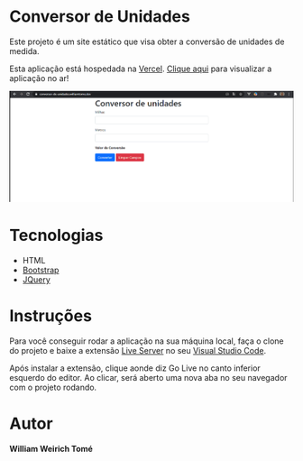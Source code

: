 # Conversor de Unidades

Este projeto é um site estático que visa obter a conversão de unidades de medida.

Esta aplicação está hospedada na [Vercel](https://vercel.com/). [Clique aqui](https://conversor-de-unidades.williamtome.dev/) para visualizar a aplicação no ar!

![Preview](https://github.com/williamtome/conversor-de-unidades/blob/master/conversor-unidades.gif?raw=true)

# Tecnologias

* HTML
* [Bootstrap](https://getbootstrap.com/)
* [JQuery](https://jquery.com/)

# Instruções

Para você conseguir rodar a aplicação na sua máquina local, faça o clone do projeto e baixe a extensão [Live Server](https://marketplace.visualstudio.com/items?itemName=ritwickdey.LiveServer) no seu [Visual Studio Code](https://code.visualstudio.com/).

Após instalar a extensão, clique aonde diz Go Live no canto inferior esquerdo do editor.
Ao clicar, será aberto uma nova aba no seu navegador com o projeto rodando.
# Autor

**William Weirich Tomé**
